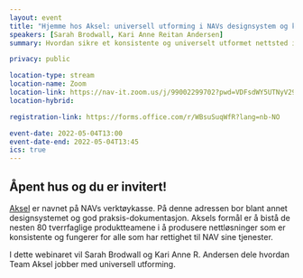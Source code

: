 ```yaml
---
layout: event
title: "Hjemme hos Aksel: universell utforming i NAVs designsystem og kokebok"
speakers: [Sarah Brodwall, Kari Anne Reitan Andersen]
summary: Hvordan sikre et konsistente og universelt utformet nettsted i en org med nesten 80 autonome team?

privacy: public

location-type: stream
location-name: Zoom
location-link: https://nav-it.zoom.us/j/99002299702?pwd=VDFsdWY5UTNyV29xbitJd0s0RVJpQT09
location-hybrid: 

registration-link: https://forms.office.com/r/WBsuSuqWfR?lang=nb-NO

event-date: 2022-05-04T13:00
event-date-end: 2022-05-04T13:45
ics: true
---
```

## Åpent hus og du er invitert!
[Aksel](https://design.nav.no/) er navnet på NAVs verktøykasse. På denne adressen bor blant annet designsystemet og god praksis-dokumentasjon.  Aksels formål er å bistå de nesten 80 tverrfaglige produktteamene i å produsere nettløsninger som er konsistente og fungerer for alle som har rettighet til NAV sine tjenester.   

I dette webinaret vil Sarah Brodwall og Kari Anne R. Andersen dele hvordan Team Aksel jobber med universell utforming.

